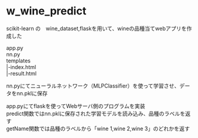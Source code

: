 # w_wine_predict
scikit-learn の　wine_dataset,flaskを用いて、wineの品種当てwebアプリを作成した

app.py  
nn.py  
templates  
 |-index.html  
 |-result.html  

nn.pyにてニューラルネットワーク（MLPClassifier）を使って学習させ、データをnn.pklに保存

app.pyにてflaskを使ってWebサーバ側のプログラムを実装  
 predict関数ではnn.pklに保存された学習モデルを読み込み、品種のラベルを返す  
 getName関数では品種のラベルから「wine 1,wine 2,wine 3」のどれかを返す


